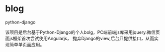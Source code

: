 # blog
python-django

该项目是后台基于Python-Django的个人bolg，PC端前端js库采用jquery.微信页面js框架首次尝试使用Angularjs，
抛弃Django的view,后台只提供接口，从而实现简单单页面应用。 
